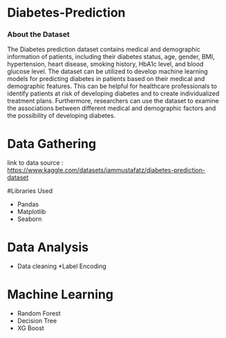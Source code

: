 # Diabetes-Prediction
### About the Dataset
The Diabetes prediction dataset contains medical and demographic information of patients, including their diabetes status, age, gender, BMI, hypertension, heart disease, smoking history, HbA1c level, and blood glucose level. The dataset can be utilized to develop machine learning models for predicting diabetes in patients based on their medical and demographic features. This can be helpful for healthcare professionals to identify patients at risk of developing diabetes and to create individualized treatment plans. Furthermore, researchers can use the dataset to examine the associations between different medical and demographic factors and the possibility of developing diabetes.

# Data Gathering
link to data source : https://www.kaggle.com/datasets/iammustafatz/diabetes-prediction-dataset

#Libraries Used
* Pandas
* Matplotlib
* Seaborn


# Data Analysis
* Data cleaning
*Label Encoding
 
# Machine Learning
* Random Forest
* Decision Tree
* XG Boost

